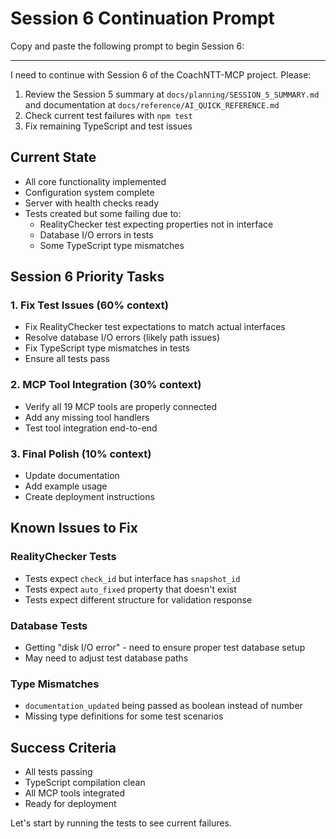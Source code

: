 # Session 6 Continuation Prompt

Copy and paste the following prompt to begin Session 6:

---

I need to continue with Session 6 of the CoachNTT-MCP project. Please:

1. Review the Session 5 summary at `docs/planning/SESSION_5_SUMMARY.md` and documentation at `docs/reference/AI_QUICK_REFERENCE.md`
2. Check current test failures with `npm test`
3. Fix remaining TypeScript and test issues

## Current State
- All core functionality implemented
- Configuration system complete
- Server with health checks ready
- Tests created but some failing due to:
  - RealityChecker test expecting properties not in interface
  - Database I/O errors in tests
  - Some TypeScript type mismatches

## Session 6 Priority Tasks

### 1. Fix Test Issues (60% context)
- Fix RealityChecker test expectations to match actual interfaces
- Resolve database I/O errors (likely path issues)
- Fix TypeScript type mismatches in tests
- Ensure all tests pass

### 2. MCP Tool Integration (30% context)
- Verify all 19 MCP tools are properly connected
- Add any missing tool handlers
- Test tool integration end-to-end

### 3. Final Polish (10% context)
- Update documentation
- Add example usage
- Create deployment instructions

## Known Issues to Fix

### RealityChecker Tests
- Tests expect `check_id` but interface has `snapshot_id`
- Tests expect `auto_fixed` property that doesn't exist
- Tests expect different structure for validation response

### Database Tests
- Getting "disk I/O error" - need to ensure proper test database setup
- May need to adjust test database paths

### Type Mismatches
- `documentation_updated` being passed as boolean instead of number
- Missing type definitions for some test scenarios

## Success Criteria
- All tests passing
- TypeScript compilation clean
- All MCP tools integrated
- Ready for deployment

Let's start by running the tests to see current failures.